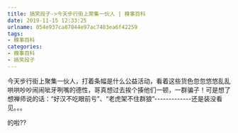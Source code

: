 ```yaml
---
title: 搞笑段子->今天步行街上聚集一伙人 | 糗事百科
date: 2019-11-15 12:33:25
urlname: 054e937ca87844e97ac7483ea6f42259
tags: 
- 糗事百科
categories:
- 糗事百科
- 搞笑段子
---
```

今天步行街上聚集一伙人，打着条幅是什么公益活动，看着这些货色忽忽悠悠乱乱哄哄吵吵闹闹呲牙咧嘴的德性，哥真想过去挨个揍他们一顿，一群骗子！可是想了想禅师说的话：“好汉不吃眼前亏”、“老虎架不住群狼”-------------还是装没看见。。。

的啦??


